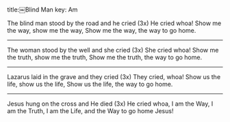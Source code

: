 title:￼Blind Man
key: Am

The blind man stood by the road and he cried (3x) 
He cried whoa!
Show me the way, show me the way,
Show me the way, the way to go home.

---

The woman stood by the well and she cried (3x) 
She cried whoa!
Show me the truth, show me the truth,
Show me the truth, the way to go home.

---

Lazarus laid in the grave and they cried (3x) 
They cried, whoa!
Show us the life, show us the life, 
Show us the life, the way to go home.

---

Jesus hung on the cross and He died (3x) 
He cried whoa,
I am the Way, I am the Truth,
I am the Life, and the Way to go home Jesus!
